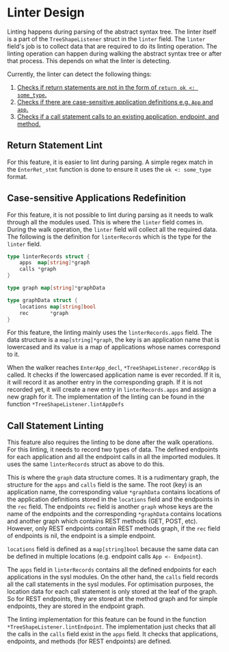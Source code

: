 # Linter Design

Linting happens during parsing of the abstract syntax tree. The linter itself
is a part of the `TreeShapeListener` struct in the `linter` field. The `linter`
field's job is to collect data that are required to do its linting operation.
The linting operation can happen during walking the abstract syntax tree or
after that process. This depends on what the linter is detecting.

Currently, the linter can detect the following things:

1. [Checks if return statements are not in the form of `return ok <: some_type`.](#return-statement-lint)
2. [Checks if there are case-sensitive application definitions e.g. `App` and `app`.](#case-sensitive-applications-redefinition)
3. [Checks if a call statement calls to an existing application, endpoint, and method.](#call-statement-linting)

## Return Statement Lint

For this feature, it is easier to lint during parsing. A simple regex match in
the `EnterRet_stmt` function is done to ensure it uses the `ok <: some_type`
format.

## Case-sensitive Applications Redefinition

For this feature, it is not possible to lint during parsing as it needs to walk
through all the modules used. This is where the `linter` field comes in. During
the walk operation, the `linter` field will collect all the required data. The
following is the definition for `linterRecords` which is the type for the
`linter` field.

```go
type linterRecords struct {
    apps  map[string]*graph
    calls *graph
}

type graph map[string]*graphData

type graphData struct {
    locations map[string]bool
    rec       *graph
}
```

For this feature, the linting mainly uses the `linterRecords.apps` field. The
data structure is a `map[string]*graph`, the key is an application name that is
lowercased and its value is a map of applications whose names correspond to it.

When the walker reaches `EnterApp_decl`, `*TreeShapeListener.recordApp` is
called. It checks if the lowercased application name is ever recorded. If it is,
it will record it as another entry in the corresponding graph. If it is not
recorded yet, it will create a new entry in `linterRecords.apps` and assign
a new graph for it. The implementation of the linting can be found in the
function `*TreeShapeListener.lintAppDefs`

## Call Statement Linting

This feature also requires the linting to be done after the walk operations. For
this linting, it needs to record two types of data. The defined endpoints for
each application and all the endpoint calls in all the imported modules. It uses
the same `linterRecords` struct as above to do this.

This is where the `graph` data structure comes. It is a rudimentary graph, the
structure for the `apps` and `calls` field is the same. The root (key) is an
application name, the corresponding value `*graphData` contains locations of the
application definitions stored in the `locations` field and the endpoints in the
`rec` field. The endpoints `rec` field is another `graph` whose keys are the
name of the endpoints and the corresponding `*graphData` contains locations and
another graph which contains REST methods (GET, POST, etc). However, only REST
endpoints contain REST methods graph, if the `rec` field of endpoints is nil,
the endpoint is a simple endpoint.

`locations` field is defined as a `map[string]bool` because the same data can
be defined in multiple locations (e.g. endpoint calls `App <- Endpoint`).

The `apps` field in `linterRecords` contains all the defined endpoints for each
applications in the sysl modules. On the other hand, the `calls` field records
all the call statements in the sysl modules. For optimisation purposes, the
location data for each call statement is only stored at the leaf of the graph.
So for REST endpoints, they are stored at the method graph and for simple
endpoints, they are stored in the endpoint graph.

The linting implementation for this feature can be found in the function
`*TreeShapeListener.lintEndpoint`. The implementation just checks that all the
calls in the `calls` field exist in the `apps` field. It checks that
applications, endpoints, and methods (for REST endpoints) are defined.
